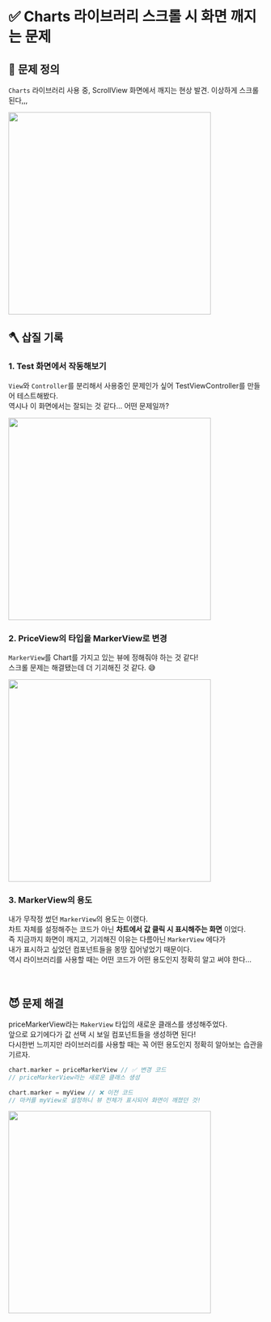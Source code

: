 # ✅ Charts 라이브러리 스크롤 시 화면 깨지는 문제

## 🤔 문제 정의
`Charts` 라이브러리 사용 중, ScrollView 화면에서 깨지는 현상 발견. 이상하게 스크롤 된다,,,

<img width="400" src="https://user-images.githubusercontent.com/113565086/226773800-170f9449-d9ac-4479-a99c-82a467f833d8.gif">

<br>

## 🪓 삽질 기록

### 1. Test 화면에서 작동해보기

`View`와 `Controller`를 분리해서 사용중인 문제인가 싶어 TestViewController를 만들어 테스트해봤다.   
역시나 이 화면에서는 잘되는 것 같다... 어떤 문제일까?

<img width="400" src="https://user-images.githubusercontent.com/113565086/226774410-b49465a6-d03b-4937-921c-4d68b47bc145.gif">

<br>

### 2. PriceView의 타입을 MarkerView로 변경

`MarkerView`를 Chart를 가지고 있는 뷰에 정해줘야 하는 것 같다!       
스크롤 문제는 해결됐는데 더 기괴해진 것 같다. 😅

<img width="400" src="https://user-images.githubusercontent.com/113565086/226775499-372c56a5-78f5-486b-b3eb-adf5b3372077.gif">

<br>

### 3. MarkerView의 용도

내가 무작정 썼던 `MarkerView`의 용도는 이랬다.   
차트 자체를 설정해주는 코드가 아닌 **차트에서 값 클릭 시 표시해주는 화면** 이었다.   
즉 지금까지 화면이 깨지고, 기괴해진 이유는 다름아닌 `MarkerView` 에다가   
내가 표시하고 싶었던 컴포넌트들을 몽땅 집어넣었기 때문이다.   
역시 라이브러리를 사용할 때는 어떤 코드가 어떤 용도인지 정확히 알고 써야 한다...   

<br>

## 😈 문제 해결

priceMarkerView라는 `MakerView` 타입의 새로운 클래스를 생성해주었다.   
앞으로 요기에다가 값 선택 시 보일 컴포넌트들을 생성하면 된다!   
다시한번 느끼지만 라이브러리를 사용할 때는 꼭 어떤 용도인지 정확히 알아보는 습관을 기르자.

~~~swift
chart.marker = priceMarkerView // ✅ 변경 코드
// priceMarkerView라는 새로운 클래스 생성
        
chart.marker = myView // ❌ 이전 코드
// 마커를 myView로 설정하니 뷰 전체가 표시되어 화면이 깨졌던 것!
~~~

<img width="400" src="https://user-images.githubusercontent.com/113565086/226777553-6d43702b-24db-4101-bb75-caf5a1fcf922.gif">